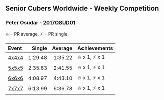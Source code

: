 ## Senior Cubers Worldwide - Weekly Competition
### Peter Osudar - [2017OSUD01](https://www.worldcubeassociation.org/persons/2017OSUD01)

🔥 = PR average, ⚡ = PR single.

| Event | Single | Average | Achievements|
| :-- | --: | --: | :-- |
| [4x4x4](peter_osudar/444.md) | 1:29.48 | 1:35.22 | 🔥 x 1, ⚡ x 1 |
| [5x5x5](peter_osudar/555.md) | 2:35.63 | 2:41.55 | 🔥 x 1, ⚡ x 1 |
| [6x6x6](peter_osudar/666.md) | 4:08.97 | 4:43.10 | 🔥 x 1, ⚡ x 1 |
| [7x7x7](peter_osudar/777.md) | 6:13.99 | 6:36.78 | 🔥 x 1, ⚡ x 1 |

<!-- Global site tag (gtag.js) - Google Analytics -->
<script async src="https://www.googletagmanager.com/gtag/js?id=UA-86348435-3"></script>
<script>window.dataLayer = window.dataLayer || []; function gtag() {dataLayer.push(arguments);} gtag('js', new Date()); gtag('config', 'UA-86348435-3');</script>
